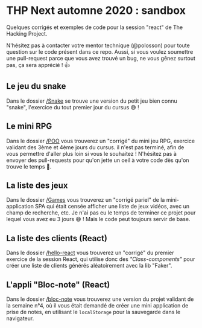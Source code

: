 # THP Next automne 2020 : sandbox

Quelques corrigés et exemples de code pour la session "react" de The Hacking Project.

N'hésitez pas à contacter votre mentor technique (@polosson) pour toute question sur le
code présent dans ce repo. Aussi, si vous voulez soumettre une pull-request parce que
vous avez trouvé un bug, ne vous gênez surtout pas, ça sera apprécié ! 👍

## Le jeu du snake

Dans le dossier [/Snake](/Snake) se trouve une version du petit jeu bien connu "snake",
l'exercice du tout premier jour du cursus 😅 !

## Le mini RPG

Dans le dossier [/POO](/POO) vous trouverez un "corrigé" du mini jeu RPG, exercice validant
des 3ème et 4ème jours du cursus. il n'est pas terminé, afin de vous permettre d'aller plus
loin si vous le souhaitez ! N'hésitez pas à envoyer des pull-requests pour qu'on jette un
oeil à votre code dès qu'on trouve le temps 🙂.

## La liste des jeux

Dans le dossier [/Games](/Games) vous trouverez un "corrigé pariel" de la mini-application SPA
qui était censée afficher une liste de jeux vidéos, avec un champ de recherche, etc.
Je n'ai pas eu le temps de terminer ce projet pour lequel vous avez eu 3 jours 😅 ! Mais
le code peut toujours servir de base.

## La liste des clients (React)

Dans le dossier [/hello-react](/hello-react) vous trouverez un "corrigé" du premier exercice
de la session React, qui utilise donc des *"Class-components"* pour créer une liste de clients
générés aléatoirement avec la lib "Faker".


## L'appli "Bloc-note" (React)

Dans le dossier [/bloc-note](/bloc-note) vous trouverez une version du projet validant de la semaine
n°4, où il vous était demandé de créer une mini application de prise de notes, en utilisant le
`localStorage` pour la sauvegarde dans le navigateur.

